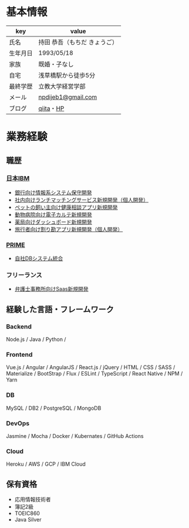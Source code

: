 # 基本情報
|key|value|
|----|----|
|氏名|持田 恭吾（もちだ きょうご）|
|生年月日|1993/05/18|
|家族|既婚・子なし|
|自宅|浅草橋駅から徒歩5分|
|最終学歴|立教大学経営学部|
|メール|npdijeb1@gmail.com|
|ブログ|[qiita](https://qiita.com/kyogom)・[HP](https://kyogom.com)|

# 業務経験
## 職歴
### [日本IBM](https://www.ibm.com/)  
  - [銀行向け情報系システム保守開発](./2016_bank.md)
  - [社内向けランチマッチングサービス新規開発（個人開発）](./2016_lunch.md)
  - [ペットの飼い主向け健康相談アプリ新規開発](./2017_dr.md)
  - [動物病院向け電子カルテ新規開発](./2018_karte.md)
  - [薬局向けダッシュボード新規開発](./2018_kr.md)
  - [旅行者向け割り勘アプリ新規開発（個人開発）](./2018_walica.md)
### [PRIME](https://primeagain.co.jp/) 
  - [自社DBシステム統合](./2019_db_merge.md)
### フリーランス 
  - [弁護士事務所向けSaas新規開発](./2019_legal.md)

## 経験した言語・フレームワーク
### Backend
Node.js / Java / Python / 

### Frontend
Vue.js / Angular / AngularJS / React.js / jQuery / HTML / CSS / SASS /
Materialize / BootStrap / Flux / ESLint / TypeScript / React Native / NPM / Yarn

### DB
MySQL / DB2 / PostgreSQL / MongoDB 

### DevOps
Jasmine / Mocha / Docker / Kubernates / GitHub Actions

### Cloud
Heroku / AWS / GCP / IBM Cloud

## 保有資格
- 応用情報技術者  
- 簿記2級  
- TOEIC860  
- Java Silver
